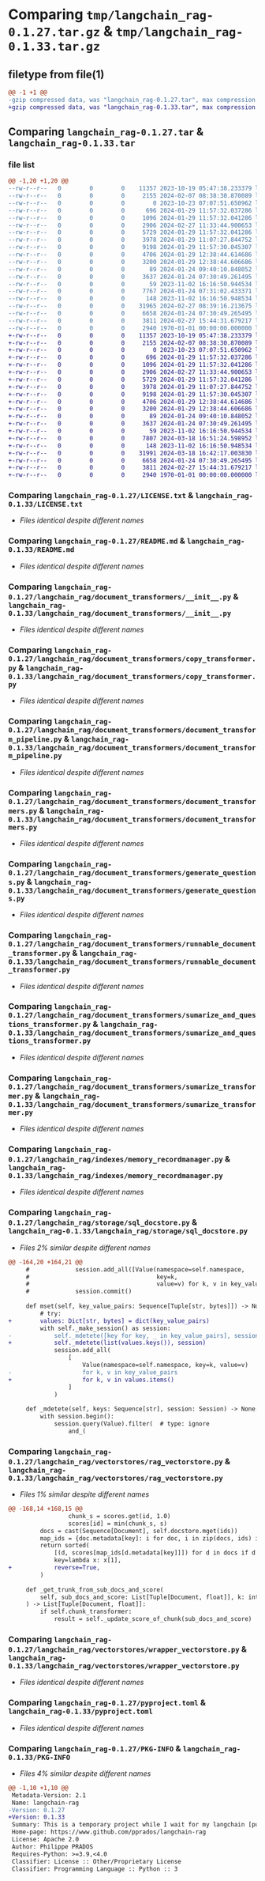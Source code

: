 # Comparing `tmp/langchain_rag-0.1.27.tar.gz` & `tmp/langchain_rag-0.1.33.tar.gz`

## filetype from file(1)

```diff
@@ -1 +1 @@
-gzip compressed data, was "langchain_rag-0.1.27.tar", max compression
+gzip compressed data, was "langchain_rag-0.1.33.tar", max compression
```

## Comparing `langchain_rag-0.1.27.tar` & `langchain_rag-0.1.33.tar`

### file list

```diff
@@ -1,20 +1,20 @@
--rw-r--r--   0        0        0    11357 2023-10-19 05:47:38.233379 langchain_rag-0.1.27/LICENSE.txt
--rw-r--r--   0        0        0     2155 2024-02-07 08:38:30.870089 langchain_rag-0.1.27/README.md
--rw-r--r--   0        0        0        0 2023-10-23 07:07:51.650962 langchain_rag-0.1.27/langchain_rag/__init__.py
--rw-r--r--   0        0        0      696 2024-01-29 11:57:32.037286 langchain_rag-0.1.27/langchain_rag/document_transformers/__init__.py
--rw-r--r--   0        0        0     1096 2024-01-29 11:57:32.041286 langchain_rag-0.1.27/langchain_rag/document_transformers/copy_transformer.py
--rw-r--r--   0        0        0     2906 2024-02-27 11:33:44.900653 langchain_rag-0.1.27/langchain_rag/document_transformers/document_transform_pipeline.py
--rw-r--r--   0        0        0     5729 2024-01-29 11:57:32.041286 langchain_rag-0.1.27/langchain_rag/document_transformers/document_transformers.py
--rw-r--r--   0        0        0     3978 2024-01-29 11:07:27.844752 langchain_rag-0.1.27/langchain_rag/document_transformers/generate_questions.py
--rw-r--r--   0        0        0     9198 2024-01-29 11:57:30.045307 langchain_rag-0.1.27/langchain_rag/document_transformers/runnable_document_transformer.py
--rw-r--r--   0        0        0     4706 2024-01-29 12:38:44.614686 langchain_rag-0.1.27/langchain_rag/document_transformers/sumarize_and_questions_transformer.py
--rw-r--r--   0        0        0     3200 2024-01-29 12:38:44.606686 langchain_rag-0.1.27/langchain_rag/document_transformers/sumarize_transformer.py
--rw-r--r--   0        0        0       89 2024-01-24 09:40:10.848052 langchain_rag-0.1.27/langchain_rag/indexes/__init__.py
--rw-r--r--   0        0        0     3637 2024-01-24 07:30:49.261495 langchain_rag-0.1.27/langchain_rag/indexes/memory_recordmanager.py
--rw-r--r--   0        0        0       59 2023-11-02 16:16:50.944534 langchain_rag-0.1.27/langchain_rag/storage/__init__.py
--rw-r--r--   0        0        0     7767 2024-01-24 07:31:02.433371 langchain_rag-0.1.27/langchain_rag/storage/sql_docstore.py
--rw-r--r--   0        0        0      148 2023-11-02 16:16:50.948534 langchain_rag-0.1.27/langchain_rag/vectorstores/__init__.py
--rw-r--r--   0        0        0    31965 2024-02-27 08:39:16.213675 langchain_rag-0.1.27/langchain_rag/vectorstores/rag_vectorstore.py
--rw-r--r--   0        0        0     6658 2024-01-24 07:30:49.265495 langchain_rag-0.1.27/langchain_rag/vectorstores/wrapper_vectorstore.py
--rw-r--r--   0        0        0     3811 2024-02-27 15:44:31.679217 langchain_rag-0.1.27/pyproject.toml
--rw-r--r--   0        0        0     2940 1970-01-01 00:00:00.000000 langchain_rag-0.1.27/PKG-INFO
+-rw-r--r--   0        0        0    11357 2023-10-19 05:47:38.233379 langchain_rag-0.1.33/LICENSE.txt
+-rw-r--r--   0        0        0     2155 2024-02-07 08:38:30.870089 langchain_rag-0.1.33/README.md
+-rw-r--r--   0        0        0        0 2023-10-23 07:07:51.650962 langchain_rag-0.1.33/langchain_rag/__init__.py
+-rw-r--r--   0        0        0      696 2024-01-29 11:57:32.037286 langchain_rag-0.1.33/langchain_rag/document_transformers/__init__.py
+-rw-r--r--   0        0        0     1096 2024-01-29 11:57:32.041286 langchain_rag-0.1.33/langchain_rag/document_transformers/copy_transformer.py
+-rw-r--r--   0        0        0     2906 2024-02-27 11:33:44.900653 langchain_rag-0.1.33/langchain_rag/document_transformers/document_transform_pipeline.py
+-rw-r--r--   0        0        0     5729 2024-01-29 11:57:32.041286 langchain_rag-0.1.33/langchain_rag/document_transformers/document_transformers.py
+-rw-r--r--   0        0        0     3978 2024-01-29 11:07:27.844752 langchain_rag-0.1.33/langchain_rag/document_transformers/generate_questions.py
+-rw-r--r--   0        0        0     9198 2024-01-29 11:57:30.045307 langchain_rag-0.1.33/langchain_rag/document_transformers/runnable_document_transformer.py
+-rw-r--r--   0        0        0     4706 2024-01-29 12:38:44.614686 langchain_rag-0.1.33/langchain_rag/document_transformers/sumarize_and_questions_transformer.py
+-rw-r--r--   0        0        0     3200 2024-01-29 12:38:44.606686 langchain_rag-0.1.33/langchain_rag/document_transformers/sumarize_transformer.py
+-rw-r--r--   0        0        0       89 2024-01-24 09:40:10.848052 langchain_rag-0.1.33/langchain_rag/indexes/__init__.py
+-rw-r--r--   0        0        0     3637 2024-01-24 07:30:49.261495 langchain_rag-0.1.33/langchain_rag/indexes/memory_recordmanager.py
+-rw-r--r--   0        0        0       59 2023-11-02 16:16:50.944534 langchain_rag-0.1.33/langchain_rag/storage/__init__.py
+-rw-r--r--   0        0        0     7807 2024-03-18 16:51:24.598952 langchain_rag-0.1.33/langchain_rag/storage/sql_docstore.py
+-rw-r--r--   0        0        0      148 2023-11-02 16:16:50.948534 langchain_rag-0.1.33/langchain_rag/vectorstores/__init__.py
+-rw-r--r--   0        0        0    31991 2024-03-18 16:42:17.003830 langchain_rag-0.1.33/langchain_rag/vectorstores/rag_vectorstore.py
+-rw-r--r--   0        0        0     6658 2024-01-24 07:30:49.265495 langchain_rag-0.1.33/langchain_rag/vectorstores/wrapper_vectorstore.py
+-rw-r--r--   0        0        0     3811 2024-02-27 15:44:31.679217 langchain_rag-0.1.33/pyproject.toml
+-rw-r--r--   0        0        0     2940 1970-01-01 00:00:00.000000 langchain_rag-0.1.33/PKG-INFO
```

### Comparing `langchain_rag-0.1.27/LICENSE.txt` & `langchain_rag-0.1.33/LICENSE.txt`

 * *Files identical despite different names*

### Comparing `langchain_rag-0.1.27/README.md` & `langchain_rag-0.1.33/README.md`

 * *Files identical despite different names*

### Comparing `langchain_rag-0.1.27/langchain_rag/document_transformers/__init__.py` & `langchain_rag-0.1.33/langchain_rag/document_transformers/__init__.py`

 * *Files identical despite different names*

### Comparing `langchain_rag-0.1.27/langchain_rag/document_transformers/copy_transformer.py` & `langchain_rag-0.1.33/langchain_rag/document_transformers/copy_transformer.py`

 * *Files identical despite different names*

### Comparing `langchain_rag-0.1.27/langchain_rag/document_transformers/document_transform_pipeline.py` & `langchain_rag-0.1.33/langchain_rag/document_transformers/document_transform_pipeline.py`

 * *Files identical despite different names*

### Comparing `langchain_rag-0.1.27/langchain_rag/document_transformers/document_transformers.py` & `langchain_rag-0.1.33/langchain_rag/document_transformers/document_transformers.py`

 * *Files identical despite different names*

### Comparing `langchain_rag-0.1.27/langchain_rag/document_transformers/generate_questions.py` & `langchain_rag-0.1.33/langchain_rag/document_transformers/generate_questions.py`

 * *Files identical despite different names*

### Comparing `langchain_rag-0.1.27/langchain_rag/document_transformers/runnable_document_transformer.py` & `langchain_rag-0.1.33/langchain_rag/document_transformers/runnable_document_transformer.py`

 * *Files identical despite different names*

### Comparing `langchain_rag-0.1.27/langchain_rag/document_transformers/sumarize_and_questions_transformer.py` & `langchain_rag-0.1.33/langchain_rag/document_transformers/sumarize_and_questions_transformer.py`

 * *Files identical despite different names*

### Comparing `langchain_rag-0.1.27/langchain_rag/document_transformers/sumarize_transformer.py` & `langchain_rag-0.1.33/langchain_rag/document_transformers/sumarize_transformer.py`

 * *Files identical despite different names*

### Comparing `langchain_rag-0.1.27/langchain_rag/indexes/memory_recordmanager.py` & `langchain_rag-0.1.33/langchain_rag/indexes/memory_recordmanager.py`

 * *Files identical despite different names*

### Comparing `langchain_rag-0.1.27/langchain_rag/storage/sql_docstore.py` & `langchain_rag-0.1.33/langchain_rag/storage/sql_docstore.py`

 * *Files 2% similar despite different names*

```diff
@@ -164,20 +164,21 @@
     #             session.add_all([Value(namespace=self.namespace,
     #                                    key=k,
     #                                    value=v) for k, v in key_value_pairs])
     #             session.commit()
 
     def mset(self, key_value_pairs: Sequence[Tuple[str, bytes]]) -> None:
         # try:
+        values: Dict[str, bytes] = dict(key_value_pairs)
         with self._make_session() as session:
-            self._mdetete([key for key, _ in key_value_pairs], session)
+            self._mdetete(list(values.keys()), session)
             session.add_all(
                 [
                     Value(namespace=self.namespace, key=k, value=v)
-                    for k, v in key_value_pairs
+                    for k, v in values.items()
                 ]
             )
 
     def _mdetete(self, keys: Sequence[str], session: Session) -> None:
         with session.begin():
             session.query(Value).filter(  # type: ignore
                 and_(
```

### Comparing `langchain_rag-0.1.27/langchain_rag/vectorstores/rag_vectorstore.py` & `langchain_rag-0.1.33/langchain_rag/vectorstores/rag_vectorstore.py`

 * *Files 1% similar despite different names*

```diff
@@ -168,14 +168,15 @@
                 chunk_s = scores.get(id, 1.0)
                 scores[id] = min(chunk_s, s)
         docs = cast(Sequence[Document], self.docstore.mget(ids))
         map_ids = {doc.metadata[key]: i for doc, i in zip(docs, ids) if doc}
         return sorted(
             [(d, scores[map_ids[d.metadata[key]]]) for d in docs if d is not None],
             key=lambda x: x[1],
+            reverse=True,
         )
 
     def _get_trunk_from_sub_docs_and_score(
         self, sub_docs_and_score: List[Tuple[Document, float]], k: int, **kwargs: Any
     ) -> List[Tuple[Document, float]]:
         if self.chunk_transformer:
             result = self._update_score_of_chunk(sub_docs_and_score)
```

### Comparing `langchain_rag-0.1.27/langchain_rag/vectorstores/wrapper_vectorstore.py` & `langchain_rag-0.1.33/langchain_rag/vectorstores/wrapper_vectorstore.py`

 * *Files identical despite different names*

### Comparing `langchain_rag-0.1.27/pyproject.toml` & `langchain_rag-0.1.33/pyproject.toml`

 * *Files identical despite different names*

### Comparing `langchain_rag-0.1.27/PKG-INFO` & `langchain_rag-0.1.33/PKG-INFO`

 * *Files 4% similar despite different names*

```diff
@@ -1,10 +1,10 @@
 Metadata-Version: 2.1
 Name: langchain-rag
-Version: 0.1.27
+Version: 0.1.33
 Summary: This is a temporary project while I wait for my langchain [pull-request](https://github.com/langchain-ai/langchain/pull/7278) to be validated.
 Home-page: https://www.github.com/pprados/langchain-rag
 License: Apache 2.0
 Author: Philippe PRADOS
 Requires-Python: >=3.9,<4.0
 Classifier: License :: Other/Proprietary License
 Classifier: Programming Language :: Python :: 3
```

